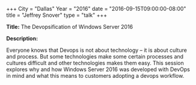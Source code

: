 +++
City = "Dallas"
Year = "2016"
date = "2016-09-15T09:00:00-08:00"
title = "Jeffrey Snover"
type = "talk"
+++

**Title:** The Devopsification of Windows Server 2016

**Description:**

Everyone knows that Devops is not about technology – it is about culture and process. But some technologies make some certain processes and cultures difficult and other technologies makes them easy. This session explores why and how Windows Server 2016 was developed with DevOps in mind and what this means to customers adopting a devops workflow.